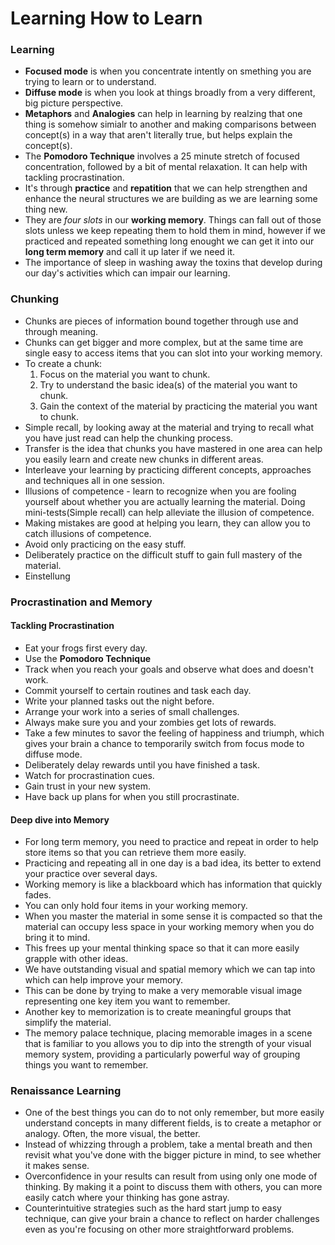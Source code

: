 # Learning How to Learn

### Learning
  * **Focused mode** is when you concentrate intently on smething you are trying to learn or to understand.
  * **Diffuse mode** is when you look at things broadly from a very different, big picture perspective.
  * **Metaphors** and **Analogies** can help in learning by realzing that one thing is somehow simialr to another and making comparisons between concept(s) in a way that aren't literally true, but helps explain the concept(s).
  * The **Pomodoro Technique** involves a 25 minute stretch of focused concentration, followed by a bit of mental relaxation. It can help with tackling procrastination.
  * It's through **practice** and **repatition** that we can help strengthen and enhance the neural structures we are building as we are learning some thing new. 
  * They are _four slots_ in our **working memory**. Things can fall out of those slots unless we keep repeating them to hold them in mind, however if we practiced and repeated something long enought we can get it into our **long term memory** and call it up later if we need it.
  * The importance of sleep in washing away the toxins that develop during our day's activities which can impair our learning.
### Chunking
 * Chunks are pieces of information bound together through use and through meaning.
 * Chunks can get bigger and more complex, but at the same time are single easy to access items that you can slot into your working memory.
 * To create a chunk: 
   1. Focus on the material you want to chunk.
   2. Try to understand the basic idea(s) of the material you want to chunk.
   3. Gain the context of the material by practicing the material you want to chunk.
 * Simple recall, by looking away at the material and trying to recall what you have just read can help the chunking process.
 * Transfer is the idea that chunks you have mastered in one area can help you easily learn and create new chunks in different areas.
 * Interleave your learning by practicing different concepts, approaches and techniques all in one session.
 * Illusions of competence - learn to recognize when you are fooling yourself about whether you are actually learning the material. Doing mini-tests(Simple recall) can help alleviate the illusion of competence.
 * Making mistakes are good at helping you learn, they can allow you to catch illusions of competence.
 * Avoid only practicing on the easy stuff.
 * Deliberately practice on the difficult stuff to gain full mastery of the material.
 * Einstellung
### Procrastination and Memory
#### Tackling Procrastination
 * Eat your frogs first every day.
 * Use the **Pomodoro Technique**
 * Track when you reach your goals and observe what does and doesn't work.
 * Commit yourself to certain routines and task each day.
 * Write your planned tasks out the night before.
 * Arrange your work into a series of small challenges.
 * Always make sure you and your zombies get lots of rewards.
 * Take a few minutes to savor the feeling of happiness and triumph, which gives your brain a chance to temporarily switch from focus mode to diffuse mode.
 * Deliberately delay rewards until you have finished a task.
 * Watch for procrastination cues.
 * Gain trust in your new system.
 * Have back up plans for when you still procrastinate.
#### Deep dive into Memory
* For long term memory, you need to practice and repeat in order to help store items so that you can retrieve them more easily.
* Practicing and repeating all in one day is a bad idea, its better to extend your practice over several days.
* Working memory is like a blackboard which has information that quickly fades.
* You can only hold four items in your working memory.
* When you master the material in some sense it is compacted so that the material can occupy less space in your working memory when you do bring it to mind.
* This frees up your mental thinking space so that it can more easily grapple with other ideas.
* We have outstanding visual and spatial memory which we can tap into which can help improve your memory.
* This can be done by trying to make a very memorable visual image representing one key item you want to remember.
* Another key to memorization is to create meaningful groups that simplify the material.
* The memory palace technique, placing memorable images in a scene that is familiar to you allows you to dip into the strength of your visual memory system, providing a particularly powerful way of grouping things you want to remember.
### Renaissance Learning
* One of the best things you can do to not only remember, but more easily understand concepts in many different fields, is to create a metaphor or analogy. Often, the more visual, the better.
* Instead of whizzing through a problem, take a mental breath and then revisit what you've done with the bigger picture in mind, to see whether it makes sense.
* Overconfidence in your results can result from using only one mode of thinking. By making it a point to discuss them with others, you can more easily catch where your thinking has gone astray.
* Counterintuitive strategies such as the hard start jump to easy technique, can give your brain a chance to reflect on harder challenges even as you're focusing on other more straightforward problems.

